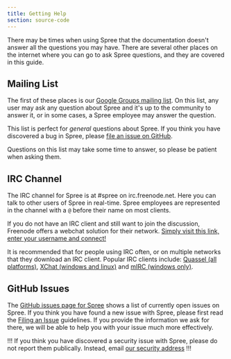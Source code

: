 ```yaml
---
title: Getting Help
section: source-code
---
```


There may be times when using Spree that the documentation doesn't answer all
the questions you may have. There are several other places on the internet where
you can go to ask Spree questions, and they are covered in this guide.

## Mailing List

The first of these places is our [Google Groups mailing
list](http://groups.google.com/group/spree-user). On this list, any user may ask
any question about Spree and it's up to the community to answer it, or in some
cases, a Spree employee may answer the question.

This list is perfect for *general* questions about Spree. If you think you have
discovered a bug in Spree, please [file an issue on GitHub](#github-issues).

Questions on this list may take some time to answer, so please be patient when
asking them.

## IRC Channel

The IRC channel for Spree is at #spree on irc.freenode.net. Here you can talk to
other users of Spree in real-time. Spree employees are represented in the channel with a `@` before their name on most clients.

If you do not have an IRC client and still want to join the discussion, Freenode offers a webchat solution for their network. [Simply visit this link, enter your username and connect!](http://webchat.freenode.net/?channels=#spree)

It is recommended that for people using IRC often, or on multiple networks that they download an IRC client. Popular IRC clients include: [Quassel (all platforms)](http://quassel-irc.org/), [XChat (windows and linux)](http://xchat.org/) and [mIRC (windows only)](http://www.mirc.com/).

## GitHub Issues

The [GitHub issues page for Spree](https://github.com/spree/spree/issues) shows
a list of currently open issues on Spree. If you think you have found a new
issue with Spree, please first read the [Filing an Issue](https://github.com/spree/spree/blob/master/CONTRIBUTING.md#filing-an-issue)
guidelines. If you provide the information we ask for there, we will be able to
help you with your issue much more effectively.

!!!
If you think you have discovered a security issue with Spree, please do not
report them publically. Instead, email [our security
address](mailto:security@spreecommerce.com)
!!!